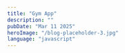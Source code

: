 ```yaml
---
title: "Gym App"
description: ""
pubDate: "Mar 11 2025"
heroImage: "/blog-placeholder-3.jpg"
language: "javascript"
---
```

